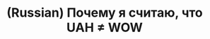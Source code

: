 ---
layout: default
category: mega
lang: en
title: (Russian) Почему я считаю, что UAH ≠ WOW
slug: uah
tags: design information numbers retro 
postid: 55
translated: no
---